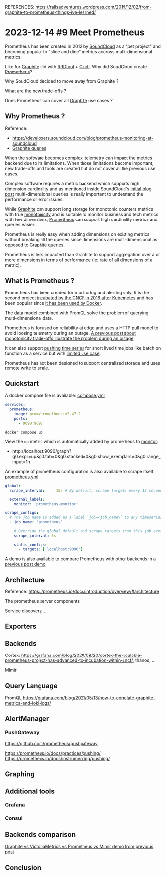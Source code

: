 REFERENCES:
https://railsadventures.wordpress.com/2019/12/02/from-graphite-to-prometheus-things-ive-learned/

# 2023-12-14 #9 Meet Prometheus
Prometheus has been created in 2012 by [SoundCloud](https://developers.soundcloud.com/blog/prometheus-monitoring-at-soundcloud) as a "pet project" and becoming popular to "slice and dice" metrics accross multi-dimensional metrics.

Like for [Graphite](../2023-12-07_Meet_Graphite/README.md) did with [RRDtool](https://oss.oetiker.ch/rrdtool/) + [Cacti](https://www.cacti.net/), Why did SoudCloud create [Prometheus](https://prometheus.io/)? 

Why SoudCloud decided to move away from Graphite ? 

What are the new trade-offs ?

Does Prometheus can cover all [Graphite](../2023-12-07_Meet_Graphite/README.md) use cases ?

## Why Prometheus ?
Reference: 
- https://developers.soundcloud.com/blog/prometheus-monitoring-at-soundcloud
- [Graphite queries](../2023-12-07_Meet_Graphite/README.md#query-language)

When the software becomes complex, telemetry can impact the metrics backend due to its limitations. When those limitations become important, new trade-offs and tools are created but do not cover all the previous use cases. 

Complex software requires a metric backend which supports high dimension cardinality and as mentioned inside SoundCloud's [initial blog post](https://developers.soundcloud.com/blog/prometheus-monitoring-at-soundcloud) multi-dimensional queries is really important to understand the performance or error issues.

While [Graphite](../2023-12-07_Meet_Graphite/README.md) can support long storage for monotonic counters metrics with true [monotonicity](../2023-12-07_Meet_Graphite/README.md#telemetry-temporality) and is suitable to monitor business and tech metrics with few dimensions, [Prometheus](https://prometheus.io) can support high cardinality metrics and queries easier.

Prometheus is really easy when adding dimensions on existing metrics without breaking all the queries since dimensions are multi-dimensional as opposed to [Graphite queries](../2023-12-07_Meet_Graphite/README.md#query-language).

Prometheus is less impacted than Graphite to support aggregation over a or more dimensions in terms of performance (ie: rate of all dimensions of a metric).

## What is Prometheus ?
Prometheus has been created for monitoring and alerting only. It is the second project [incubated by the CNCF in 2016 after Kubernetes](https://prometheus.io/docs/introduction/overview/) and has been popular since [it has been used by Docker](https://developers.soundcloud.com/blog/prometheus-monitoring-at-soundcloud).

The data model combined with PromQL solve the problem of querying multi-dimensional data.

Prometheus is focused on reliability at edge and uses a HTTP pull model to avoid loosing telemetry during an outage.
[A previous post about monotonicity trade-offs illustrate the problem during an outage](../2023-11-09_Monotonicity/README.md#cumulative-vs-delta)

It can also support [pushing time series](https://prometheus.io/docs/instrumenting/pushing/) for short lived time jobs like batch on function as a service but with [limited use case](https://prometheus.io/docs/practices/pushing/).

Prometheus has not been designed to support centralized storage and uses remote write to scale. 

## Quickstart

A docker compose file is available: [compose.yml](./compose.yml)

```yaml
services:
  prometheus:
    image: prom/prometheus:v2.47.2
    ports:
      - 9090:9090
```

```bash
docker compose up
```

View the `up` metric which is automatically added by prometheus to [monitor](http://localhost:9090/graph?g0.expr=up&g0.tab=0&g0.stacked=0&g0.show_exemplars=0&g0.range_input=1h):
- http://localhost:9090/graph?g0.expr=up&g0.tab=0&g0.stacked=0&g0.show_exemplars=0&g0.range_input=1h

An example of prometheus configuration is also available to scrape itself: [prometheus.yml](./prometheus/prometheus.yml)
```yaml
global:
  scrape_interval:     15s # By default, scrape targets every 15 seconds.

  external_labels:
    monitor: 'prometheus-monitor'

scrape_configs:
  # The job name is added as a label `job=<job_name>` to any timeseries scraped from this config.
  - job_name: 'prometheus'

    # Override the global default and scrape targets from this job every 5 seconds.
    scrape_interval: 5s

    static_configs:
      - targets: ['localhost:9090']
```

A demo is also available to compare Prometheus with other backends in a [previous post demo](../2023-11-09_Monotonicity/demo/README.md#context)

## Architecture
Reference: https://prometheus.io/docs/introduction/overview/#architecture

The prometheus server components 

Service discovery, ...

## Exporters

## Backends
Cortex: https://grafana.com/blog/2020/08/20/cortex-the-scalable-prometheus-project-has-advanced-to-incubation-within-cncf/, thanos, ...

Mimir

## Query Language
PromQL
https://grafana.com/blog/2021/05/13/how-to-correlate-graphite-metrics-and-loki-logs/

## AlertManager

### PushGateway
https://github.com/prometheus/pushgateway

https://prometheus.io/docs/practices/pushing/
https://prometheus.io/docs/instrumenting/pushing/

## Graphing

## Additional tools

### Grafana

### Consul

## Backends comparison
[Graphite vs VictoriaMetrics vs Prometheus vs Mimir demo from previous post](../2023-11-09_Monotonicity/demo/README.md#datapoints-visualization-comparison)

## Conclusion